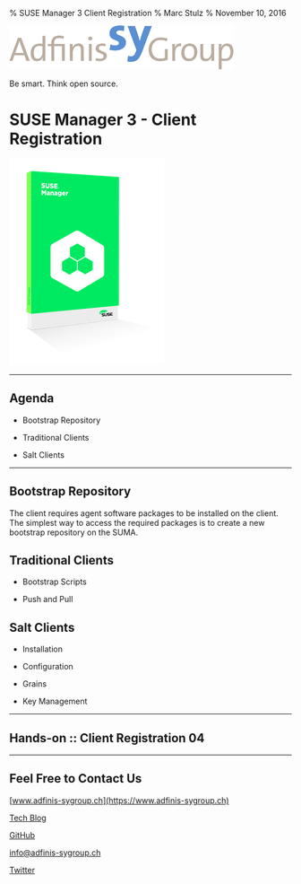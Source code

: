 % SUSE Manager 3 Client Registration
% Marc Stulz
% November 10, 2016

![](static/adfinis_sygroup_logo.png)

Be smart. Think open source.

# SUSE Manager 3 - Client Registration

![](static/suma.png)

---

## Agenda

* Bootstrap Repository

* Traditional Clients

* Salt Clients

---

## Bootstrap Repository

The client requires agent software packages to be installed on the client. The simplest way to access the required packages is to create a new bootstrap repository on the SUMA.

## Traditional Clients

* Bootstrap Scripts

* Push and Pull

## Salt Clients

* Installation

* Configuration

* Grains

* Key Management

---

## Hands-on :: Client Registration 04

---

## Feel Free to Contact Us

[www.adfinis-sygroup.ch](https://www.adfinis-sygroup.ch)

[Tech Blog](https://www.adfinis-sygroup.ch/blog)

[GitHub](https://github.com/adfinis-sygroup)

<info@adfinis-sygroup.ch>

[Twitter](https://twitter.com/adfinissygroup)
